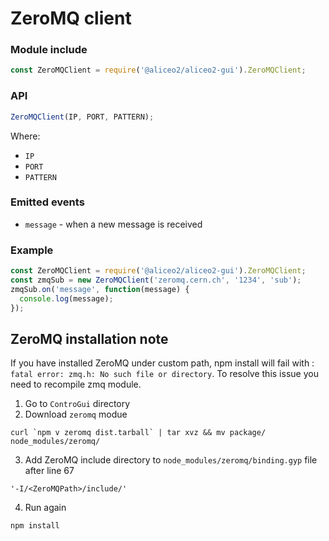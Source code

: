 # ZeroMQ client

### Module include
```js
const ZeroMQClient = require('@aliceo2/aliceo2-gui').ZeroMQClient;
```

### API
```js
ZeroMQClient(IP, PORT, PATTERN);
```
Where:
 * `IP`
 * `PORT`
 * `PATTERN`

### Emitted events
 * `message` - when a new message is received

### Example
```js
const ZeroMQClient = require('@aliceo2/aliceo2-gui').ZeroMQClient;
const zmqSub = new ZeroMQClient('zeromq.cern.ch', '1234', 'sub');
zmqSub.on('message', function(message) {
  console.log(message);
});
```

## ZeroMQ installation note
If you have installed ZeroMQ under custom path, npm install will fail with : `fatal error: zmq.h: No such file or directory`.
To resolve this issue you need to recompile zmq module.

1. Go to `ControGui` directory
2. Download `zeromq` modue
 ```
 curl `npm v zeromq dist.tarball` | tar xvz && mv package/ node_modules/zeromq/
 ```
3. Add ZeroMQ include directory to `node_modules/zeromq/binding.gyp` file after line 67
 ```
 '-I/<ZeroMQPath>/include/'
 ```
4. Run again 
 ```
 npm install
 ```
